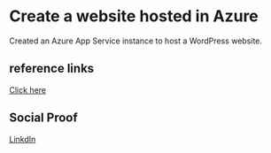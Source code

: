 <!-- This is a template you can use for quick progress days. It removes a lot of the steps we encourage you to share in the longer template 000-DAY-ARTICLE-LONG-TEMPLATE.MD-->

# Create a website hosted in Azure

 Created an Azure App Service instance to host a WordPress website.

## reference links

[Click here](https://docs.microsoft.com/en-in/learn/modules/azure-architecture-fundamentals/exercise-create-website)


## Social Proof

[LinkdIn](https://www.linkedin.com/posts/kuntumalla-mahesh-7674b8145_day4-100daysofcloud-az900-activity-6829109857443041280-ucoB)